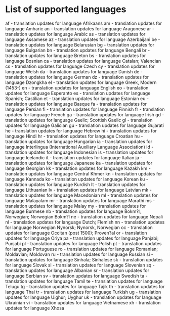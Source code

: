  
# List of supported languages

af - translation updates for language Afrikaans
am - translation updates for language Amharic
an - translation updates for language Aragonese
ar - translation updates for language Arabic
as - translation updates for language Assamese
az - translation updates for language Azerbaijani
be - translation updates for language Belarusian
bg - translation updates for language Bulgarian
bn - translation updates for language Bengali
br - translation updates for language Breton
bs - translation updates for language Bosnian
ca - translation updates for language Catalan; Valencian
cs - translation updates for language Czech
cy - translation updates for language Welsh
da - translation updates for language Danish
de - translation updates for language German
dz - translation updates for language Dzongkha
el - translation updates for language Greek, Modern (1453-)
en - translation updates for language English
eo - translation updates for language Esperanto
es - translation updates for language Spanish; Castilian
et - translation updates for language Estonian
eu - translation updates for language Basque
fa - translation updates for language Persian
fi - translation updates for language Finnish
fr - translation updates for language French
ga - translation updates for language Irish
gd - translation updates for language Gaelic; Scottish Gaelic
gl - translation updates for language Galician
gu - translation updates for language Gujarati
he - translation updates for language Hebrew
hi - translation updates for language Hindi
hr - translation updates for language Croatian
hu - translation updates for language Hungarian
ia - translation updates for language Interlingua (International Auxiliary Language Association)
id - translation updates for language Indonesian
is - translation updates for language Icelandic
it - translation updates for language Italian
ja - translation updates for language Japanese
ka - translation updates for language Georgian
kk - translation updates for language Kazakh
km - translation updates for language Central Khmer
kn - translation updates for language Kannada
ko - translation updates for language Korean
ku - translation updates for language Kurdish
lt - translation updates for language Lithuanian
lv - translation updates for language Latvian
mk - translation updates for language Macedonian
ml - translation updates for language Malayalam
mr - translation updates for language Marathi
ms - translation updates for language Malay
my - translation updates for language Burmese
nb - translation updates for language Bokm?l, Norwegian; Norwegian Bokm?l
ne - translation updates for language Nepali
nl - translation updates for language Dutch; Flemish
nn - translation updates for language Norwegian Nynorsk; Nynorsk, Norwegian
oc - translation updates for language Occitan (post 1500); Proven?al
or - translation updates for language Oriya
pa - translation updates for language Panjabi; Punjabi
pl - translation updates for language Polish
pt - translation updates for language Portuguese
ro - translation updates for language Romanian; Moldavian; Moldovan
ru - translation updates for language Russian
si - translation updates for language Sinhala; Sinhalese
sk - translation updates for language Slovak
sl - translation updates for language Slovenian
sq - translation updates for language Albanian
sr - translation updates for language Serbian
sv - translation updates for language Swedish
ta - translation updates for language Tamil
te - translation updates for language Telugu
tg - translation updates for language Tajik
th - translation updates for language Thai
tr - translation updates for language Turkish
ug - translation updates for language Uighur; Uyghur
uk - translation updates for language Ukrainian
vi - translation updates for language Vietnamese
xh - translation updates for language Xhosa
